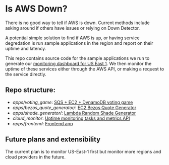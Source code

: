 # Is AWS Down?

There is no good way to tell if AWS is down. Current methods include asking around if others have issues or relying on Down Detector.

A potential simple solution to find if AWS is up, or having service degredation is run sample applications in the region and report on their uptime and latency. 

This repo contains source code for the sample applications we run to generate our [monitoring dashboard for US East 1](https://www.taloflow.ai/is-aws-down/us-east-1). We then monitor the uptime of these services either through the AWS API, or making a request to the service directly.

## Repo structure:

* _apps/voting_game_: [SQS + EC2 + DynamoDB voting game](apps/voting_game/)
* _apps/bezos_quote_generator/_: [EC2 Bezos Quote Generator](apps/bezos_quote_generator/)
* _apps/shade_generator/_: [Lambda Random Shade Generator](apps/shade_generator/)
* _cloud_monitor_: [Uptime monitoring tasks and metrics API](cloud_monitor/)
* _apps/frontend_: [Frontend app](apps/frontend/)

## Future plans and extensibility

The current plan is to monitor US-East-1 first but monitor more regions and cloud providers in the future.
